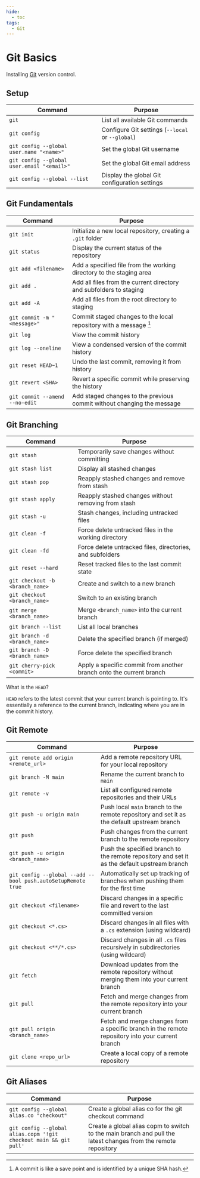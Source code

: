 ```yaml
---
hide:
  - toc
tags:
  - Git
---
```


# Git Basics

Installing [Git]([Git](https://git-scm.com/)) version control.

## Setup

| Command                                    | Purpose                                          |
| ------------------------------------------ | ------------------------------------------------ |
| `git`                                      | List all available Git commands                  |
| `git config`                               | Configure Git settings (`--local` or `--global`) |
| `git config --global user.name "<name>"`   | Set the global Git username                      |
| `git config --global user.email "<email>"` | Set the global Git email address                 |
| `git config --global --list`               | Display the global Git configuration settings    |

## Git Fundamentals

| Command                        | Purpose                                                                |
| ------------------------------ | ---------------------------------------------------------------------- |
| `git init`                     | Initialize a new local repository, creating a `.git` folder            |
| `git status`                   | Display the current status of the repository                           |
| `git add <filename>`           | Add a specified file from the working directory to the staging area    |
| `git add .`                    | Add all files from the current directory and subfolders to staging     |
| `git add -A`                   | Add all files from the root directory to staging                       |
| `git commit -m "<message>"`    | Commit staged changes to the local repository with a message [^1]      |
| `git log`                      | View the commit history                                                |
| `git log --oneline`            | View a condensed version of the commit history                         |
| `git reset HEAD~1`             | Undo the last commit, removing it from history                         |
| `git revert <SHA>`             | Revert a specific commit while preserving the history                  |
| `git commit --amend --no-edit` | Add staged changes to the previous commit without changing the message |

[^1]: A commit is like a save point and is identified by a unique SHA hash.

## Git Branching

| Command                         | Purpose                                                             |
| ------------------------------- | ------------------------------------------------------------------- |
| `git stash`                     | Temporarily save changes without committing                         |
| `git stash list`                | Display all stashed changes                                         |
| `git stash pop`                 | Reapply stashed changes and remove from stash                       |
| `git stash apply`               | Reapply stashed changes without removing from stash                 |
| `git stash -u`                  | Stash changes, including untracked files                            |
| `git clean -f`                  | Force delete untracked files in the working directory               |
| `git clean -fd`                 | Force delete untracked files, directories, and subfolders           |
| `git reset --hard`              | Reset tracked files to the last commit state                        |
| `git checkout -b <branch_name>` | Create and switch to a new branch                                   |
| `git checkout <branch_name>`    | Switch to an existing branch                                        |
| `git merge <branch_name>`       | Merge `<branch_name>` into the current branch                       |
| `git branch --list`             | List all local branches                                             |
| `git branch -d <branch_name>`   | Delete the specified branch (if merged)                             |
| `git branch -D <branch_name>`   | Force delete the specified branch                                   |
| `git cherry-pick <commit>`      | Apply a specific commit from another branch onto the current branch |

What is the `HEAD`? 

`HEAD` refers to the latest commit that your current branch is pointing to. 
It's essentially a reference to the current branch, indicating where you are in the commit history.

## Git Remote

| Command                                                      | Purpose                                                                                          |
| ------------------------------------------------------------ | ------------------------------------------------------------------------------------------------ |
| `git remote add origin <remote_url>`                         | Add a remote repository URL for your local repository                                            |
| `git branch -M main`                                         | Rename the current branch to `main`                                                              |
| `git remote -v`                                              | List all configured remote repositories and their URLs                                           |
| `git push -u origin main`                                    | Push local `main` branch to the remote repository and set it as the default upstream branch      |
| `git push`                                                   | Push changes from the current branch to the remote repository                                    |
| `git push -u origin <branch_name>`                           | Push the specified branch to the remote repository and set it as the default upstream branch     |
| `git config --global --add --bool push.autoSetupRemote true` | Automatically set up tracking of branches when pushing them for the first time                   |
| `git checkout <filename>`                                    | Discard changes in a specific file and revert to the last committed version                      |
| `git checkout <*.cs>`                                        | Discard changes in all files with a `.cs` extension (using wildcard)                             |
| `git checkout <**/*.cs>`                                     | Discard changes in all `.cs` files recursively in subdirectories (using wildcard)                |
| `git fetch`                                                  | Download updates from the remote repository without merging them into your current branch        |
| `git pull`                                                   | Fetch and merge changes from the remote repository into your current branch                      |
| `git pull origin <branch_name>`                              | Fetch and merge changes from a specific branch in the remote repository into your current branch |
| `git clone <repo_url>`                                       | Create a local copy of a remote repository                                                       |

## Git Aliases

| Command                                                           | Purpose                                                                                                        |
| ----------------------------------------------------------------- | -------------------------------------------------------------------------------------------------------------- |
| `git config --global alias.co "checkout"`                         | Create a global alias co for the git checkout command                                                          |
| `git config --global alias.copm '!git checkout main && git pull'` | Create a global alias copm to switch to the main branch and pull the latest changes from the remote repository |
